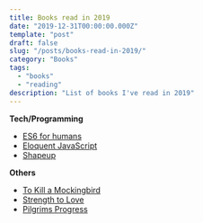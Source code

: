 ```yaml
---
title: Books read in 2019
date: "2019-12-31T00:00:00.000Z"
template: "post"
draft: false
slug: "/posts/books-read-in-2019/"
category: "Books"
tags:
  - "books"
  - "reading"
description: "List of books I've read in 2019"
---
```


**Tech/Programming**

- [ES6 for humans](https://github.com/metagrover/ES6-for-humans)
- [Eloquent JavaScript](https://www.amazon.com/Eloquent-JavaScript-3rd-Introduction-Programming/dp/1593279507/ref=dp_ob_title_bk)
- [Shapeup](https://basecamp.com/shapeup)



**Others**
- [To Kill a Mockingbird]()
- [Strength to Love](https://www.amazon.com/Strength-Love-Martin-Luther-King/dp/0800697405/ref=sr_1_1?keywords=strength+to+love&qid=1576815207&sr=8-1)
- [Pilgrims Progress](https://www.amazon.com/Pilgrims-Progress-Wordsworth-Classics-Literature/dp/1853264687/ref=sr_1_16?crid=F14W83Y3XYY3&keywords=pilgrims+progress&qid=1576815246&sprefix=pilgrims+%2Caps%2C468&sr=8-16)
